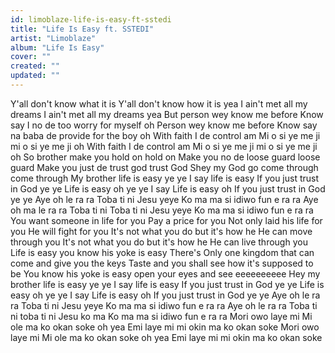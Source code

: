 ```yaml
---
id: limoblaze-life-is-easy-ft-sstedi
title: "Life Is Easy ft. SSTEDI"
artist: "Limoblaze"
album: "Life Is Easy"
cover: ""
created: ""
updated: ""
---
```


Y'all don't know what it is
Y'all don't know how it is yea
I ain't met all my dreams
I ain't met all my dreams yea
But person wey know me before
Know say I no de too worry for myself oh
Person wey know me before
Know say na baba de provide for the boy oh
With faith I de control am
Mi o si ye me ji mi o si ye me ji oh
With faith I de control am
Mi o si ye me ji mi o si ye me ji oh
So brother make you hold on hold on
Make you no de loose guard loose guard
Make you just de trust god trust God
Shey my God go come through come through
My brother life is easy ye ye
I say life is easy
If you just trust in God ye ye
Life is easy oh ye ye
I say Life is easy oh
If you just trust in God ye ye
Aye oh le ra ra
Toba ti ni Jesu yeye
Ko ma ma si idiwo fun e ra ra
Aye oh ma le ra ra
Toba ti ni Toba ti ni Jesu yeye
Ko ma ma si idiwo fun e ra ra
You want someone in life for you
Pay a price for you
Not only laid his life for you
He will fight for you
It's not what you do but it's how he
He can move through you
It's not what you do but it's how he
He can live through you
Life is easy you know his yoke is easy
There's Only one kingdom that can come and give you the keys
Taste and you shall see how it's supposed to be
You know his yoke is easy
open your eyes and see eeeeeeeeee
Hey my brother life is easy ye ye
I say life is easy
If you just trust in God ye ye
Life is easy oh ye ye
I say Life is easy oh
If you just trust in God ye ye
Aye oh le ra ra
Toba ti ni Jesu yeye
Ko ma ma si idiwo fun e ra ra
Aye oh le ra ra
Toba ti ni toba ti ni Jesu ko ma
Ko ma ma si idiwo fun e ra ra
Mori owo laye mi
Mi ole ma ko okan soke oh yea
Emi laye mi mi okin ma ko okan soke
Mori owo laye mi
Mi ole ma ko okan soke oh yea
Emi laye mi mi okin ma ko okan soke